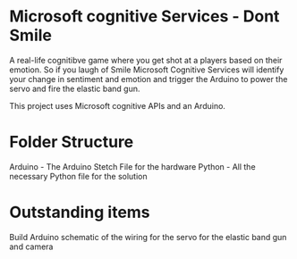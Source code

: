 # Microsoft cognitive Services - Dont Smile

A real-life cognitibve  game where you get shot at a players based on their emotion. 
So if you laugh of Smile Microsoft Cognitive Services will identify your change in sentiment and emotion and trigger the Arduino 
to power the servo and fire the elastic band gun. 

This project uses Microsoft cognitive APIs and an Arduino.

# Folder Structure

Arduino - The Arduino Stetch File for the hardware
Python - All the necessary Python file for the solution

# Outstanding items
 Build Arduino schematic of the wiring for the servo for the elastic band gun and camera
  



